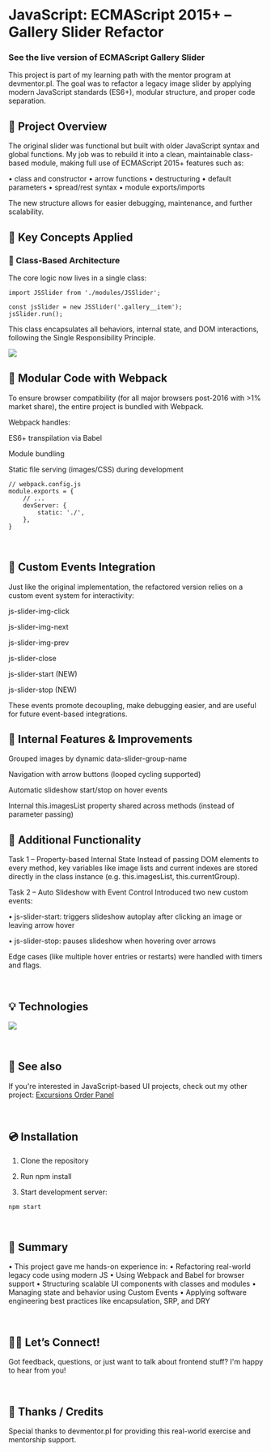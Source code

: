 # JavaScript: ECMAScript 2015+ – Gallery Slider Refactor

### See the live version of ECMAScript Gallery Slider

This project is part of my learning path with the mentor program at devmentor.pl. The goal was to refactor a legacy image slider by applying modern JavaScript standards (ES6+), modular structure, and proper code separation.


## 🔄 Project Overview
The original slider was functional but built with older JavaScript syntax and global functions. My job was to rebuild it into a clean, maintainable class-based module, making full use of ECMAScript 2015+ features such as:

• class and constructor
• arrow functions
• destructuring
• default parameters
• spread/rest syntax
• module exports/imports

The new structure allows for easier debugging, maintenance, and further scalability.

## 🧱 Key Concepts Applied
### 🧩 Class-Based Architecture
The core logic now lives in a single class:
```
import JSSlider from './modules/JSSlider';

const jsSlider = new JSSlider('.gallery__item');
jsSlider.run();
```

This class encapsulates all behaviors, internal state, and DOM interactions, following the Single Responsibility Principle.


![](./assets/img/img1.png)


## 🔌 Modular Code with Webpack
To ensure browser compatibility (for all major browsers post-2016 with >1% market share), the entire project is bundled with Webpack.

Webpack handles:

ES6+ transpilation via Babel

Module bundling

Static file serving (images/CSS) during development
```
// webpack.config.js
module.exports = {
    // ...
    devServer: {
        static: './',
    },
}
```

&nbsp;


## 🔁 Custom Events Integration
Just like the original implementation, the refactored version relies on a custom event system for interactivity:

js-slider-img-click

js-slider-img-next

js-slider-img-prev

js-slider-close

js-slider-start (NEW)

js-slider-stop (NEW)

These events promote decoupling, make debugging easier, and are useful for future event-based integrations.

## 🧠 Internal Features & Improvements
Grouped images by dynamic data-slider-group-name

Navigation with arrow buttons (looped cycling supported)

Automatic slideshow start/stop on hover events

Internal this.imagesList property shared across methods (instead of parameter passing)

## 🚀 Additional Functionality
Task 1 – Property-based Internal State
Instead of passing DOM elements to every method, key variables like image lists and current indexes are stored directly in the class instance (e.g. this.imagesList, this.currentGroup).

Task 2 – Auto Slideshow with Event Control
Introduced two new custom events:

• js-slider-start: triggers slideshow autoplay after clicking an image or leaving arrow hover

• js-slider-stop: pauses slideshow when hovering over arrows

Edge cases (like multiple hover entries or restarts) were handled with timers and flags.


&nbsp;


## 💡 Technologies
<img src="https://skillicons.dev/icons?i=html,css,javascript,webpack,babel" /><br/>

&nbsp;

## 🔗 See also
If you're interested in JavaScript-based UI projects, check out my other project: [Excursions Order Panel](https://code-mike-code.github.io/excursions-order-panel/)

&nbsp;

## 💿 Installation
1. Clone the repository

2. Run npm install

3. Start development server:

```
npm start
```

&nbsp;

## 🏁 Summary

• This project gave me hands-on experience in:
• Refactoring real-world legacy code using modern JS
• Using Webpack and Babel for browser support
• Structuring scalable UI components with classes and modules
• Managing state and behavior using Custom Events
• Applying software engineering best practices like encapsulation, SRP, and DRY

&nbsp;

## 🙋‍♂️ Let’s Connect!
Got feedback, questions, or just want to talk about frontend stuff? I'm happy to hear from you!

&nbsp;

## 👏 Thanks / Credits
Special thanks to devmentor.pl for providing this real-world exercise and mentorship support.

&nbsp;
